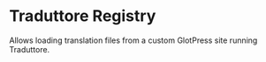 # Traduttore Registry

Allows loading translation files from a custom GlotPress site running Traduttore.